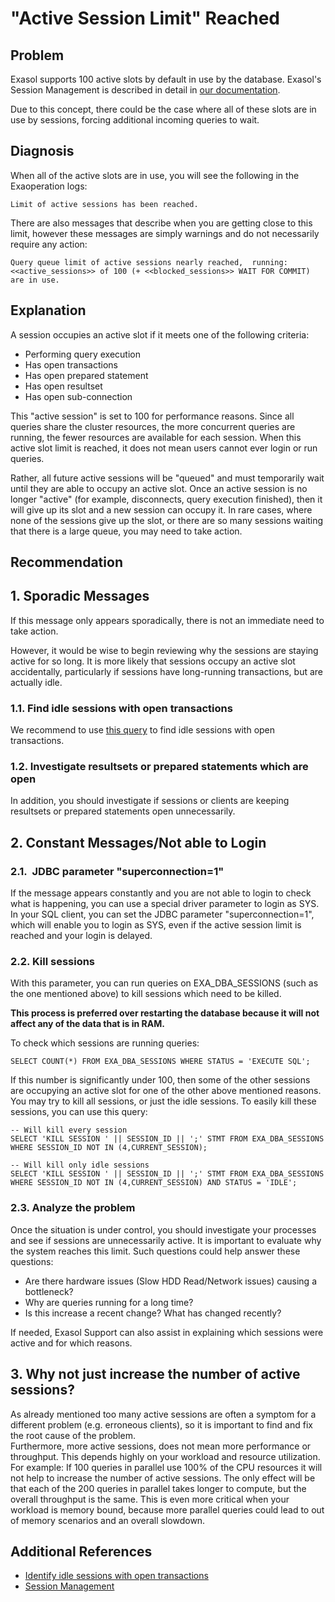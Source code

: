 # &quot;Active Session Limit&quot; Reached 
## Problem

Exasol supports 100 active slots by default in use by the database. Exasol's Session Management is described in detail in [our documentation](https://docs.exasol.com/database_concepts/session_management.htm). 

Due to this concept, there could be the case where all of these slots are in use by sessions, forcing additional incoming queries to wait.  

## Diagnosis

When all of the active slots are in use, you will see the following in the Exaoperation logs:


```markup
Limit of active sessions has been reached.
```
There are also messages that describe when you are getting close to this limit, however these messages are simply warnings and do not necessarily require any action:


```markup
Query queue limit of active sessions nearly reached,  running: 
<<active_sessions>> of 100 (+ <<blocked_sessions>> WAIT FOR COMMIT) are in use. 
```
## Explanation

A session occupies an active slot if it meets one of the following criteria:

* Performing query execution
* Has open transactions
* Has open prepared statement
* Has open resultset
* Has open sub-connection

This "active session" is set to 100 for performance reasons. Since all queries share the cluster resources, the more concurrent queries are running, the fewer resources are available for each session. When this active slot limit is reached, it does not mean users cannot ever login or run queries.

Rather, all future active sessions will be "queued" and must temporarily wait until they are able to occupy an active slot. Once an active session is no longer "active" (for example, disconnects, query execution finished), then it will give up its slot and a new session can occupy it. In rare cases, where none of the sessions give up the slot, or there are so many sessions waiting that there is a large queue, you may need to take action.

## Recommendation

## 1. Sporadic Messages

If this message only appears sporadically, there is not an immediate need to take action.

However, it would be wise to begin reviewing why the sessions are staying active for so long. It is more likely that sessions occupy an active slot accidentally, particularly if sessions have long-running transactions, but are actually idle.

### 1.1. Find idle sessions with open transactions

We recommend to use [this query](https://exasol.my.site.com/s/article/How-to-determine-idle-sessions-with-open-transactions-Except-Snapshot-Executions?language=en_US) to find idle sessions with open transactions.

### 1.2. Investigate resultsets or prepared statements which are open

In addition, you should investigate if sessions or clients are keeping resultsets or prepared statements open unnecessarily.

## 2. Constant Messages/Not able to Login

### 2.1.  JDBC parameter "superconnection=1"

If the message appears constantly and you are not able to login to check what is happening, you can use a special driver parameter to login as SYS. In your SQL client, you can set the JDBC parameter "superconnection=1", which will enable you to login as SYS, even if the active session limit is reached and your login is delayed.

### 2.2. Kill sessions

With this parameter, you can run queries on EXA_DBA_SESSIONS (such as the one mentioned above) to kill sessions which need to be killed.

 **This process is preferred over restarting the database because it will not affect any of the data that is in RAM.**

To check which sessions are running queries:


```markup
SELECT COUNT(*) FROM EXA_DBA_SESSIONS WHERE STATUS = 'EXECUTE SQL';
```
If this number is significantly under 100, then some of the other sessions are occupying an active slot for one of the other above mentioned reasons. You may try to kill all sessions, or just the idle sessions. To easily kill these sessions, you can use this query:


```markup
-- Will kill every session
SELECT 'KILL SESSION ' || SESSION_ID || ';' STMT FROM EXA_DBA_SESSIONS WHERE SESSION_ID NOT IN (4,CURRENT_SESSION);

-- Will kill only idle sessions
SELECT 'KILL SESSION ' || SESSION_ID || ';' STMT FROM EXA_DBA_SESSIONS WHERE SESSION_ID NOT IN (4,CURRENT_SESSION) AND STATUS = 'IDLE';
```
### 2.3. Analyze the problem

Once the situation is under control, you should investigate your processes and see if sessions are unnecessarily active. It is important to evaluate why the system reaches this limit. Such questions could help answer these questions:

* Are there hardware issues (Slow HDD Read/Network issues) causing a bottleneck?
* Why are queries running for a long time?
* Is this increase a recent change? What has changed recently?

If needed, Exasol Support can also assist in explaining which sessions were active and for which reasons. 

## 3. Why not just increase the number of active sessions?

As already mentioned too many active sessions are often a symptom for a different problem (e.g. erroneous clients), so it is important to find and fix the root cause of the problem.  
Furthermore, more active sessions, does not mean more performance or throughput. This depends highly on your workload and resource utilization.   
For example: If 100 queries in parallel use 100% of the CPU resources it will not help to increase the number of active sessions. The only effect will be that each of the 200 queries in parallel takes longer to compute, but the overall throughput is the same. This is even more critical when your workload is memory bound, because more parallel queries could lead to out of memory scenarios and an overall slowdown.

## Additional References

* [Identify idle sessions with open transactions](https://exasol.my.site.com/s/article/How-to-determine-idle-sessions-with-open-transactions-Except-Snapshot-Executions?language=en_US)
* [Session Management](https://docs.exasol.com/database_concepts/session_management.htm)
